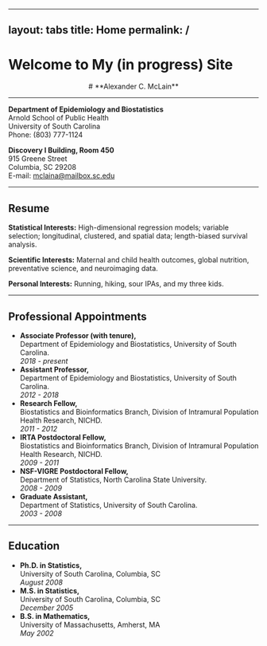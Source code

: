 
---
layout: tabs
title: Home
permalink: /
---

# Welcome to My (in progress) Site

<center>
# **Alexander C. McLain**  
</center>
  
---
  
**Department of Epidemiology and Biostatistics**  
Arnold School of Public Health  
University of South Carolina  
Phone: (803) 777-1124  

**Discovery I Building, Room 450**  
  915 Greene Street  
Columbia, SC 29208  
E-mail: [mclaina@mailbox.sc.edu](mailto:mclaina@mailbox.sc.edu)

---
  
## Resume
  
**Statistical Interests:** High-dimensional regression models; variable selection; longitudinal, clustered, and spatial data; length-biased survival analysis.  

**Scientific Interests:** Maternal and child health outcomes, global nutrition, preventative science, and neuroimaging data.

**Personal Interests:** Running, hiking, sour IPAs, and my three kids.

---
  
## **Professional Appointments**
  
  - **Associate Professor (with tenure),**  
  Department of Epidemiology and Biostatistics, University of South Carolina.  
*2018 - present*
  - **Assistant Professor,**  
  Department of Epidemiology and Biostatistics, University of South Carolina.  
*2012 - 2018*
  - **Research Fellow,**  
  Biostatistics and Bioinformatics Branch, Division of Intramural Population Health Research, NICHD.  
*2011 - 2012*
  - **IRTA Postdoctoral Fellow,**  
  Biostatistics and Bioinformatics Branch, Division of Intramural Population Health Research, NICHD.  
*2009 - 2011*
  - **NSF-VIGRE Postdoctoral Fellow,**  
  Department of Statistics, North Carolina State University.  
*2008 - 2009*
  - **Graduate Assistant,**  
  Department of Statistics, University of South Carolina.  
*2003 - 2008*
  
---
  
## **Education**
  
  - **Ph.D. in Statistics,**  
  University of South Carolina, Columbia, SC  
*August 2008*
  - **M.S. in Statistics,**  
  University of South Carolina, Columbia, SC  
*December 2005*
  - **B.S. in Mathematics,**  
  University of Massachusetts, Amherst, MA  
*May 2002*
